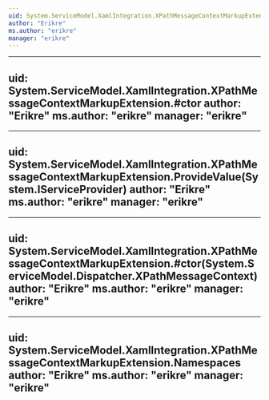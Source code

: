 ```yaml
---
uid: System.ServiceModel.XamlIntegration.XPathMessageContextMarkupExtension
author: "Erikre"
ms.author: "erikre"
manager: "erikre"
---
```


---
uid: System.ServiceModel.XamlIntegration.XPathMessageContextMarkupExtension.#ctor
author: "Erikre"
ms.author: "erikre"
manager: "erikre"
---

---
uid: System.ServiceModel.XamlIntegration.XPathMessageContextMarkupExtension.ProvideValue(System.IServiceProvider)
author: "Erikre"
ms.author: "erikre"
manager: "erikre"
---

---
uid: System.ServiceModel.XamlIntegration.XPathMessageContextMarkupExtension.#ctor(System.ServiceModel.Dispatcher.XPathMessageContext)
author: "Erikre"
ms.author: "erikre"
manager: "erikre"
---

---
uid: System.ServiceModel.XamlIntegration.XPathMessageContextMarkupExtension.Namespaces
author: "Erikre"
ms.author: "erikre"
manager: "erikre"
---
